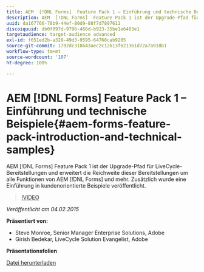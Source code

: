 ```yaml
---
title: AEM  [!DNL Forms]  Feature Pack 1 – Einführung und technische Beispiele
description: AEM  [!DNL Forms]  Feature Pack 1 ist der Upgrade-Pfad für LiveCycle-Bereitstellungen und erweitert die Reichweite dieser Bereitstellungen um alle Funktionen von AEM  [!DNL Forms]  und mehr. Zusätzlich wurde eine Einführung in kundenorientierte Beispiele veröffentlicht.
uuid: da167766-78b9-44ef-80d9-88f7d7897611
discoiquuid: db0f097d-9796-466d-b923-35be1e6483e1
targetaudience: target-audience advanced
exl-id: f651ed2b-a329-49d3-9595-64768cab9205
source-git-commit: 1792dc318643aec2c12613f621361d72a7a918b1
workflow-type: tm+mt
source-wordcount: '107'
ht-degree: 100%

---
```


# AEM [!DNL Forms] Feature Pack 1 – Einführung und technische Beispiele{#aem-forms-feature-pack-introduction-and-technical-samples}

AEM [!DNL Forms] Feature Pack 1 ist der Upgrade-Pfad für LiveCycle-Bereitstellungen und erweitert die Reichweite dieser Bereitstellungen um alle Funktionen von AEM [!DNL Forms] und mehr. Zusätzlich wurde eine Einführung in kundenorientierte Beispiele veröffentlicht.

>[!VIDEO](https://video.tv.adobe.com/v/19380/?quality=9)

*Veröffentlicht am 04.02.2015*

**Präsentiert von:**

* Steve Monroe, Senior Manager Enterprise Solutions, Adobe
* Girish Bedekar, LiveCycle Solution Evangelist, Adobe

**Präsentationsfolien**

[Datei herunterladen](assets/aem-forms-fp1-2015-0204.pdf)
<!--
[Get back to the Overview](https://helpx.adobe.com/experience-manager/kt/eseminars/gems/aem-index.html)
-->
